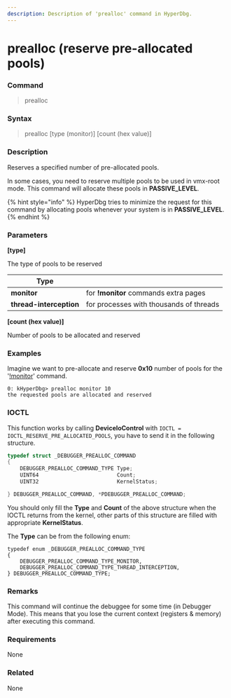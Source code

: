 ```yaml
---
description: Description of 'prealloc' command in HyperDbg.
---
```


# prealloc (reserve pre-allocated pools)

### Command

> prealloc

### Syntax

> prealloc \[type (monitor)] \[count (hex value)]

### Description

Reserves a specified number of pre-allocated pools.

In some cases, you need to reserve multiple pools to be used in vmx-root mode. This command will allocate these pools in **PASSIVE\_LEVEL**.

{% hint style="info" %}
HyperDbg tries to minimize the request for this command by allocating pools whenever your system is in **PASSIVE\_LEVEL**.
{% endhint %}

### Parameters

**\[type]**

The type of pools to be reserved

| Type                    |                                         |
| ----------------------- | --------------------------------------- |
| **monitor**             | for **!monitor** commands extra pages   |
| **thread-interception** | for processes with thousands of threads |

**\[count (hex value)]**

Number of pools to be allocated and reserved

### Examples

Imagine we want to pre-allocate and reserve **0x10** number of pools for the '[!monitor](https://docs.hyperdbg.org/commands/extension-commands/monitor)' command.

```
0: kHyperDbg> prealloc monitor 10
the requested pools are allocated and reserved
```

### IOCTL

This function works by calling **DeviceIoControl** with `IOCTL = IOCTL_RESERVE_PRE_ALLOCATED_POOLS`, you have to send it in the following structure.

```c
typedef struct _DEBUGGER_PREALLOC_COMMAND
{
    DEBUGGER_PREALLOC_COMMAND_TYPE Type;
    UINT64                         Count;
    UINT32                         KernelStatus;

} DEBUGGER_PREALLOC_COMMAND, *PDEBUGGER_PREALLOC_COMMAND;
```

You should only fill the **Type** and **Count** of the above structure when the IOCTL returns from the kernel, other parts of this structure are filled with appropriate **KernelStatus**.

The **Type** can be from the following enum:

```
typedef enum _DEBUGGER_PREALLOC_COMMAND_TYPE
{
    DEBUGGER_PREALLOC_COMMAND_TYPE_MONITOR,
    DEBUGGER_PREALLOC_COMMAND_TYPE_THREAD_INTERCEPTION,
} DEBUGGER_PREALLOC_COMMAND_TYPE;
```

### Remarks

This command will continue the debuggee for some time (in Debugger Mode). This means that you lose the current context (registers & memory) after executing this command.

### Requirements

None

### Related

None
